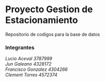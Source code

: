 # Proyecto Gestion de Estacionamiento 
Repositorio de codigos para la base de datos

### Integrantes 
_Lucio Aceval 3787999_  
_Jun Galeano 4328172_  
_Francisco Gonzalez 4304266_   
_Clement Torres 4572374_  
